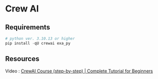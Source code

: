 # Crew AI

## Requirements

```python
# python ver. 3.10.13 or higher
pip install -qU crewai exa_py
```

## Resources
Video : [CrewAI Course (step-by-step) | Complete Tutorial for Beginners](https://youtu.be/kBXYFaZ0EN0?si=_OLxNoZ-1dW5-yld&t=2052)